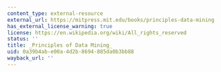 ```yaml
---
content_type: external-resource
external_url: https://mitpress.mit.edu/books/principles-data-mining
has_external_license_warning: true
license: https://en.wikipedia.org/wiki/All_rights_reserved
status: ''
title: _Principles of Data Mining_
uid: 0a39b4ab-e00a-4d2b-8694-885da0b3bb88
wayback_url: ''
---
```

